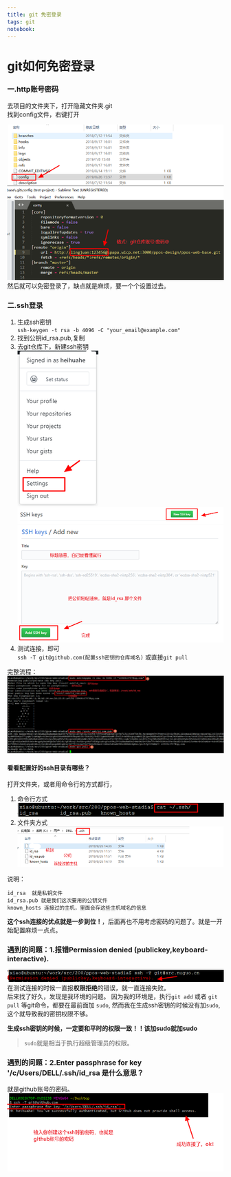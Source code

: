 ```yaml
---
title: git 免密登录
tags: git
notebook: 
---
```

# git如何免密登录

### 一.http账号密码
去项目的文件夹下，打开隐藏文件夹.git    
找到config文件，右键打开     

![](https://raw.githubusercontent.com/heihuahe/myGallery/master/noteImage/20190826155750.png)
然后就可以免密登录了，缺点就是麻烦，要一个个设置过去。
### 二.ssh登录
1. 生成ssh密钥    
   `ssh-keygen -t rsa -b 4096 -C "your_email@example.com"`
2. 找到公钥id_rsa.pub,复制
3. 去git仓库下，新建ssh密钥    
  ![](https://raw.githubusercontent.com/heihuahe/myGallery/master/noteImage/20190826153604.png)
  ![](https://raw.githubusercontent.com/heihuahe/myGallery/master/noteImage/20190826120205.png)
  ![](https://raw.githubusercontent.com/heihuahe/myGallery/master/noteImage/20190826154233.png)
4. 测试连接，即可    
   `ssh -T git@github.com(配置ssh密钥的仓库域名)` 或直接`git pull`    
   
完整流程：
![](https://raw.githubusercontent.com/heihuahe/myGallery/master/noteImage/20190826152638.png)

#### 看看配置好的ssh目录有哪些？
打开文件夹，或者用命令行的方式都行，
1. 命令行方式
![](https://raw.githubusercontent.com/heihuahe/myGallery/master/noteImage/20190826160638.png)
2. 文件夹方式
![](https://raw.githubusercontent.com/heihuahe/myGallery/master/noteImage/20190826160308.png)

说明： 
```
id_rsa  就是私钥文件
id_rsa.pub 就是我们这次要用的公钥文件
known_hosts 连接过的主机，里面会存这些主机域名的信息
```
**这个ssh连接的优点就是一步到位！**，后面再也不用考虑密码的问题了。就是一开始配置麻烦一点点。



### 遇到的问题：1.报错Permission denied (publickey,keyboard-interactive).
![](https://raw.githubusercontent.com/heihuahe/myGallery/master/noteImage/20190826143926.png)
在测试连接的时候一直报**权限拒绝**的错误，就一直连接失败。    
后来找了好久，发现是我环境的问题。
因为我的环境是，执行`git add` 或者 `git pull` 等git命令，都要在最前面加 `sudo`, 然而我在生成ssh密钥的时候没有加`sudo`,这个就导致我的密钥权限不够。   

**生成ssh密钥的时候，一定要和平时的权限一致！！该加sudo就加sudo**
> `sudo`就是相当于执行超级管理员的权限。


### 遇到的问题：2.Enter passphrase for key '/c/Users/DELL/.ssh/id_rsa 是什么意思？
就是github账号的密码。    
![](https://raw.githubusercontent.com/heihuahe/myGallery/master/noteImage/20190826142354.png)


